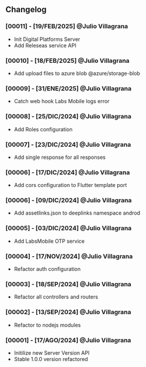 ## Changelog

### [00011] - [19/FEB/2025] @Julio Villagrana
- Init Digital Platforms Server
- Add Releseas service API

### [00010] - [18/FEB/2025] @Julio Villagrana
- Add upload files to azure blob @azure/storage-blob

### [00009] - [31/ENE/2025] @Julio Villagrana
- Catch web hook Labs Mobile logs error

### [00008] - [25/DIC/2024] @Julio Villagrana
- Add Roles configuration

### [00007] - [23/DIC/2024] @Julio Villagrana
- Add single response for all responses

### [00006] - [17/DIC/2024] @Julio Villagrana
- Add cors configuration to Flutter template port

### [00006] - [09/DIC/2024] @Julio Villagrana
- Add assetlinks.json to deeplinks namespace androd

### [00005] - [03/DIC/2024] @Julio Villagrana
- Add LabsMobile OTP service

### [00004] - [17/NOV/2024] @Julio Villagrana
- Refactor auth configuration

### [00003] - [18/SEP/2024] @Julio Villagrana
- Refactor all controllers and routers

### [00002] - [13/SEP/2024] @Julio Villagrana
- Refactor to nodejs modules

### [00001] - [17/AGO/2024] @Julio Villagrana
 - Initilize new Server Version API
 - Stable 1.0.0 version refactored
